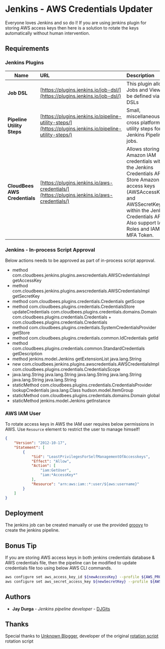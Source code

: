 # Jenkins - AWS Credentials Updater

Everyone loves Jenkins and so do I! If you are using jenkins plugin for storing AWS access keys then here is a solution to rotate the keys automatically without human intervention.     

## Requirements

### Jenkins Plugins

| Name | URL | Description |
| ---------- | :---------- | :---------- |
| **Job DSL** | [https://plugins.jenkins.io/job-dsl/](https://plugins.jenkins.io/job-dsl/) | This plugin allows Jobs and Views to be defined via DSLs|
| **Pipeline Utility Steps** | [https://plugins.jenkins.io/pipeline-utility-steps/](https://plugins.jenkins.io/pipeline-utility-steps/) | Small, miscellaneous, cross platform utility steps for Jenkins Pipeline jobs.|
| **CloudBees AWS Credentials** | [https://plugins.jenkins.io/aws-credentials/](https://plugins.jenkins.io/aws-credentials/) | Allows storing Amazon IAM credentials within the Jenkins Credentials API. Store Amazon IAM access keys (AWSAccessKeyId and AWSSecretKey) within the Jenkins Credentials API. Also support IAM Roles and IAM MFA Token.|

### Jenkins - In-process Script Approval

Below actions needs to be approved as part of in-process script approval. 

+ method com.cloudbees.jenkins.plugins.awscredentials.AWSCredentialsImpl getAccessKey
+ method com.cloudbees.jenkins.plugins.awscredentials.AWSCredentialsImpl getSecretKey
+ method com.cloudbees.plugins.credentials.Credentials getScope
+ method com.cloudbees.plugins.credentials.CredentialsStore updateCredentials com.cloudbees.plugins.credentials.domains.Domain com.cloudbees.plugins.credentials.Credentials + com.cloudbees.plugins.credentials.Credentials
+ method com.cloudbees.plugins.credentials.SystemCredentialsProvider getStore
+ method com.cloudbees.plugins.credentials.common.IdCredentials getId
+ method com.cloudbees.plugins.credentials.common.StandardCredentials getDescription
+ method jenkins.model.Jenkins getExtensionList java.lang.String
+ new com.cloudbees.jenkins.plugins.awscredentials.AWSCredentialsImpl com.cloudbees.plugins.credentials.CredentialsScope 
+ java.lang.String java.lang.String java.lang.String java.lang.String java.lang.String java.lang.String
+ staticMethod com.cloudbees.plugins.credentials.CredentialsProvider lookupCredentials java.lang.Class hudson.model.ItemGroup
+ staticMethod com.cloudbees.plugins.credentials.domains.Domain global
+ staticMethod jenkins.model.Jenkins getInstance


### AWS IAM User

To rotate access keys in AWS the IAM user requires below permissions in AWS. Use ``Resource`` element to restrict the user to manage himself!

```json
{
    "Version": "2012-10-17",
    "Statement": [
        {
            "Sid": "LeastPrivilegesForSelfManagementOfAccesskeys",
            "Effect": "Allow",
            "Action": [
                "iam:GetUser",
                "iam:*AccessKey*"
            ],
            "Resource": "arn:aws:iam::*:user/${aws:username}"
        }
    ]
}
```

## Deployment
The jenkins job can be created manually or use the provided [groovy](aws_credentials_job.groovy) to create the jenkins pipeline.

## Bonus Tip
If you are storing AWS access keys in both jenkins credentials database & AWS credentials file, then the pipeline can be modified to update credentials file too using below AWS CLI commands.

```bash
aws configure set aws_access_key_id ${newAccessKey} --profile ${AWS_PROFILE}
aws configure set aws_secret_access_key ${newSecretKey} --profile ${AWS_PROFILE}
```

## Authors

* **Jay Durga** - *Jenkins pipeline developer* - [DJGits](https://github.com/DJGits)

## Thanks

Special thanks to [Unknown Blogger](https://www.blogger.com/profile/05007815943042361652), developer of the original [rotation script](http://blog.twimager.com/2017/08/using-jenkins-to-rotate-aws-access-key.html) rotation script